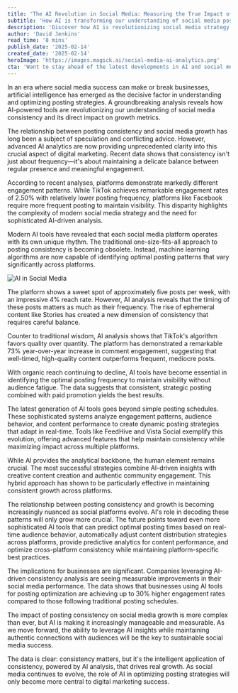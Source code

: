 ```yaml
---
title: 'The AI Revolution in Social Media: Measuring the True Impact of Posting Consistency on Growth'
subtitle: 'How AI is transforming our understanding of social media posting strategies'
description: 'Discover how AI is revolutionizing social media strategy by providing unprecedented insights into posting consistency and its impact on growth. Learn how modern AI tools are helping businesses achieve up to 30% higher engagement rates through optimized posting strategies across different platforms.'
author: 'David Jenkins'
read_time: '8 mins'
publish_date: '2025-02-14'
created_date: '2025-02-14'
heroImage: 'https://images.magick.ai/social-media-ai-analytics.png'
cta: 'Want to stay ahead of the latest developments in AI and social media strategy? Follow us on LinkedIn for exclusive insights and cutting-edge analysis that will transform your social media performance.'
---
```


In an era where social media success can make or break businesses, artificial intelligence has emerged as the decisive factor in understanding and optimizing posting strategies. A groundbreaking analysis reveals how AI-powered tools are revolutionizing our understanding of social media consistency and its direct impact on growth metrics.

The relationship between posting consistency and social media growth has long been a subject of speculation and conflicting advice. However, advanced AI analytics are now providing unprecedented clarity into this crucial aspect of digital marketing. Recent data shows that consistency isn't just about frequency—it's about maintaining a delicate balance between regular presence and meaningful engagement.

According to recent analyses, platforms demonstrate markedly different engagement patterns. While TikTok achieves remarkable engagement rates of 2.50% with relatively lower posting frequency, platforms like Facebook require more frequent posting to maintain visibility. This disparity highlights the complexity of modern social media strategy and the need for sophisticated AI-driven analysis.

Modern AI tools have revealed that each social media platform operates with its own unique rhythm. The traditional one-size-fits-all approach to posting consistency is becoming obsolete. Instead, machine learning algorithms are now capable of identifying optimal posting patterns that vary significantly across platforms.

![AI in Social Media](https://images.magick.ai/social-media-analysis-chart.png)

The platform shows a sweet spot of approximately five posts per week, with an impressive 4% reach rate. However, AI analysis reveals that the timing of these posts matters as much as their frequency. The rise of ephemeral content like Stories has created a new dimension of consistency that requires careful balance.

Counter to traditional wisdom, AI analysis shows that TikTok's algorithm favors quality over quantity. The platform has demonstrated a remarkable 73% year-over-year increase in comment engagement, suggesting that well-timed, high-quality content outperforms frequent, mediocre posts.

With organic reach continuing to decline, AI tools have become essential in identifying the optimal posting frequency to maintain visibility without audience fatigue. The data suggests that consistent, strategic posting combined with paid promotion yields the best results.

The latest generation of AI tools goes beyond simple posting schedules. These sophisticated systems analyze engagement patterns, audience behavior, and content performance to create dynamic posting strategies that adapt in real-time. Tools like FeedHive and Vista Social exemplify this evolution, offering advanced features that help maintain consistency while maximizing impact across multiple platforms.

While AI provides the analytical backbone, the human element remains crucial. The most successful strategies combine AI-driven insights with creative content creation and authentic community engagement. This hybrid approach has shown to be particularly effective in maintaining consistent growth across platforms.

The relationship between posting consistency and growth is becoming increasingly nuanced as social platforms evolve. AI's role in decoding these patterns will only grow more crucial. The future points toward even more sophisticated AI tools that can predict optimal posting times based on real-time audience behavior, automatically adjust content distribution strategies across platforms, provide predictive analytics for content performance, and optimize cross-platform consistency while maintaining platform-specific best practices.

The implications for businesses are significant. Companies leveraging AI-driven consistency analysis are seeing measurable improvements in their social media performance. The data shows that businesses using AI tools for posting optimization are achieving up to 30% higher engagement rates compared to those following traditional posting schedules.

The impact of posting consistency on social media growth is more complex than ever, but AI is making it increasingly manageable and measurable. As we move forward, the ability to leverage AI insights while maintaining authentic connections with audiences will be the key to sustainable social media success.

The data is clear: consistency matters, but it's the intelligent application of consistency, powered by AI analysis, that drives real growth. As social media continues to evolve, the role of AI in optimizing posting strategies will only become more central to digital marketing success.